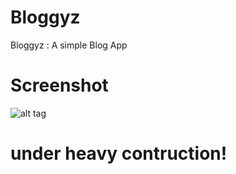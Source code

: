 Bloggyz
=======

Bloggyz : A simple Blog App

# Screenshot

![alt tag](http://s24.postimg.org/v7le329ud/Screenshot_from_2014_01_27_16_34_52.png)

# under heavy contruction!

